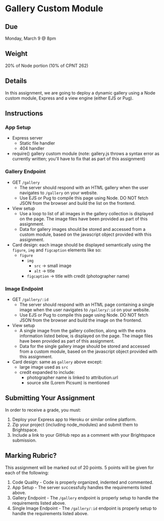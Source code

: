 # Gallery Custom Module
## Due
Monday, March 9 @ 8pm

## Weight
20% of Node portion (10% of CPNT 262)

## Details
In this assignment, we are going to deploy a dynamic gallery using a Node custom module, Express and a view engine (either EJS or Pug).

## Instructions
### App Setup
- Express server
  - Static file handler
  - 404 handler
- require() gallery custom module (note: gallery.js throws a syntax error as currently written; you'll have to fix that as part of this assignment)

### Gallery Endpoint
- GET `/gallery`
  - The server should respond with an HTML gallery when the user navigates to `/gallery` on your website.
  - Use EJS or Pug to compile this page using Node. DO NOT fetch JSON from the browser and build the list on the frontend.
- View setup
  - Use a loop to list of all images in the gallery collection is displayed on the page. The image files have been provided as part of this assignment.
  - Data for gallery images should be stored and accessed from a custom module, based on the javascript object provided with this assignment.
- Card design: each image should be displayed semantically using the `figure`, `img` and `figcaption` elements like so:
  - `figure`
    - `img` 
      - `src` -> small image
      - `alt` -> title
    - `figcaption` -> title with credit (photographer name)

### Image Endpoint
- GET `/gallery/:id`
  - The server should respond with an HTML page containing a single image when the user navigates to `/gallery/:id` on your website.
  - Use EJS or Pug to compile this page using Node. DO NOT fetch JSON from the browser and build the image on the frontend.
- View setup
  - A single image from the gallery collection, along with the extra information listed below, is displayed on the page. The image files have been provided as part of this assignment.
  - Data for the single gallery image should be stored and accessed from a custom module, based on the javascript object provided with this assignment.
- Card design: same as `gallery` above except:
  - large image used as `src`
  - credit expanded to include:
    - photographer name is linked to attribution.url
    - source site (Lorem Picsum) is mentioned

## Submitting Your Assignment
In order to receive a grade, you must:
1. Deploy your Express app to Heroku or similar online platform.
2. Zip your project (including node_modules) and submit them to Brightspace.
3. Include a link to your GitHub repo as a comment with your Brightspace submission.

## Marking Rubric?
This assignment will be marked out of 20 points. 5 points will be given for each of the following:

1. Code Quality - Code is properly organized, indented and commented.
2. App Setup - The server successfully handles the requirements listed above.
3. Gallery Endpoint - The `/gallery` endpoint is properly setup to handle the requirements listed above.
4. Single Image Endpoint - The `/gallery/:id` endpoint is properly setup to handle the requirements listed above.

